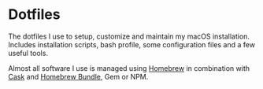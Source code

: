 # Dotfiles

The dotfiles I use to setup, customize and maintain my macOS installation. Includes installation scripts, bash profile, some configuration files and a few useful tools.

Almost all software I use is managed using [Homebrew](https://brew.sh) in combination with [Cask](https://caskroom.github.io) and [Homebrew Bundle](https://github.com/Homebrew/homebrew-bundle), Gem or NPM.
